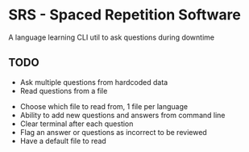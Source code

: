 # SRS - Spaced Repetition Software

A language learning CLI util to ask questions during downtime

## TODO 

* Ask multiple questions from hardcoded data
* Read questions from a file

- Choose which file to read from, 1 file per language
- Ability to add new questions and answers from command line
- Clear terminal after each question
- Flag an answer or questions as incorrect to be reviewed
- Have a default file to read